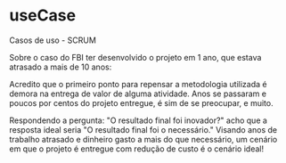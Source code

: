 # useCase
 Casos de uso - SCRUM

Sobre o caso do FBI ter desenvolvido o projeto em 1 ano, que estava atrasado a mais de 10 anos:

Acredito que o primeiro ponto para repensar a metodologia utilizada é demora na entrega de valor
de alguma atividade. Anos se passaram e poucos por centos do projeto entregue, é sim de se preocupar, e muito.


Respondendo a pergunta: "O resultado final foi inovador?" acho que a resposta ideal seria "O resultado final foi o necessário." Visando anos de trabalho atrasado e dinheiro gasto a mais do que necessário, um cenário em que o projeto é entregue com redução de custo é o cenário ideal!


